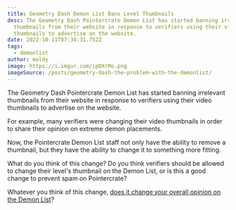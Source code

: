 ```yaml
---
title: Geometry Dash Demon List Bans Level Thumbnails
desc: The Geometry Dash Pointercrate Demon List has started banning irrelevant
  thumbnails from their website in response to verifiers using their video
  thumbnails to advertise on the website.
date: 2022-10-11T07:34:31.752Z
tags:
  - demonlist
author: moldy
image: https://i.imgur.com/ipDXrMo.png
imageSource: /posts/geometry-dash-the-problem-with-the-demonlist/
---
```

The Geometry Dash Pointercrate Demon List has started banning irrelevant thumbnails from their website in response to verifiers using their video thumbnails to advertise on the website.

For example, many verifiers were changing their video thumbnails in order to share their opinion on extreme demon placements.

<!-- ![Abuse of thumbnails on Pointercrate](https://pbs.twimg.com/media/FejvczdX0AMV2CX?format=png&name=900x900) -->

Now, the Pointercrate Demon List staff not only have the ability to remove a thumbnail, but they have the ability to change it to something more fitting.

What do you think of this change? Do you think verifiers should be allowed to change their level's thumbnail on the Demon List, or is this a good change to prevent spam on Pointercrate?

Whatever you think of this change, [does it change your overall opinion on the Demon List](/posts/geometry-dash-the-problem-with-the-demonlist/)?